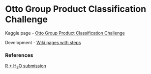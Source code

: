 # Otto Group Product Classification Challenge

Kaggle page - [Otto Group Product Classification Challenge](https://www.kaggle.com/c/otto-group-product-classification-challenge)

Development - [Wiki pages with steps](https://github.com/akutin/kaggle-otto-product/wiki)

### References

[R + H<sub>2</sub>O submission](https://www.kaggle.com/thakurrajanand/otto-group-product-classification-challenge/deep-learning-h2o-0-44)
